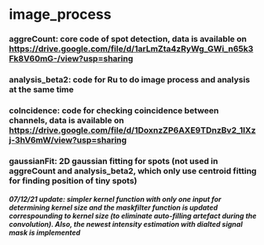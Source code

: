 # image_process
### aggreCount: core code of spot detection, data is available on https://drive.google.com/file/d/1arLmZta4zRyWg_GWi_n65k3Fk8V60mG-/view?usp=sharing
### analysis_beta2: code for Ru to do image process and analysis at the same time
### coIncidence: code for checking coincidence between channels, data is available on https://drive.google.com/file/d/1DoxnzZP6AXE9TDnzBv2_1IXzj-3hV6mW/view?usp=sharing
### gaussianFit: 2D gaussian fitting for spots (not used in aggreCount and analysis_beta2, which only use centroid fitting for finding position of tiny spots)

##### 07/12/21 update: simpler kernel function with only one input for determining kernel size and the maskfilter function is updated correspounding to kernel size (to eliminate auto-filling artefact during the convolution). Also, the newest intensity estimation with dialted signal mask is implemented
